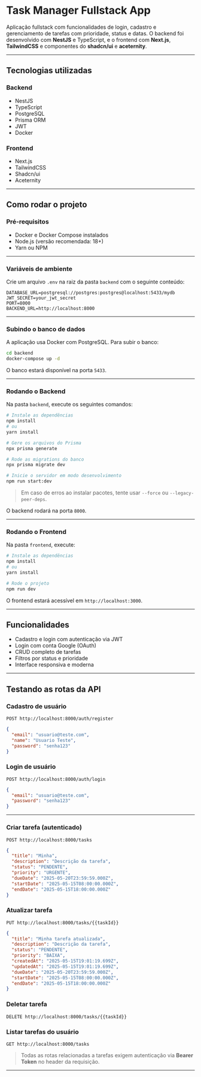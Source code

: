 # Task Manager Fullstack App

Aplicação fullstack com funcionalidades de login, cadastro e gerenciamento de tarefas com prioridade, status e datas. O backend foi desenvolvido com **NestJS** e TypeScript, e o frontend com **Next.js**, **TailwindCSS** e componentes do **shadcn/ui** e **aceternity**.

---

## Tecnologias utilizadas

### Backend

* NestJS
* TypeScript
* PostgreSQL
* Prisma ORM
* JWT
* Docker

### Frontend

* Next.js
* TailwindCSS
* Shadcn/ui
* Aceternity

---

## Como rodar o projeto

### Pré-requisitos

* Docker e Docker Compose instalados
* Node.js (versão recomendada: 18+)
* Yarn ou NPM

---

### Variáveis de ambiente

Crie um arquivo `.env` na raiz da pasta `backend` com o seguinte conteúdo:

```env
DATABASE_URL=postgresql://postgres:postgres@localhost:5433/mydb
JWT_SECRET=your_jwt_secret
PORT=8000
BACKEND_URL=http://localhost:8000
```

---

### Subindo o banco de dados

A aplicação usa Docker com PostgreSQL. Para subir o banco:

```bash
cd backend
docker-compose up -d
```

O banco estará disponível na porta `5433`.

---

### Rodando o Backend

Na pasta `backend`, execute os seguintes comandos:

```bash
# Instale as dependências
npm install
# ou
yarn install

# Gere os arquivos do Prisma
npx prisma generate

# Rode as migrations do banco
npx prisma migrate dev

# Inicie o servidor em modo desenvolvimento
npm run start:dev
```

> Em caso de erros ao instalar pacotes, tente usar `--force` ou `--legacy-peer-deps`.

O backend rodará na porta `8000`.

---

### Rodando o Frontend

Na pasta `frontend`, execute:

```bash
# Instale as dependências
npm install
# ou
yarn install

# Rode o projeto
npm run dev
```

O frontend estará acessível em `http://localhost:3000`.

---

## Funcionalidades

* Cadastro e login com autenticação via JWT
* Login com conta Google (OAuth)
* CRUD completo de tarefas
* Filtros por status e prioridade
* Interface responsiva e moderna

---

## Testando as rotas da API

### Cadastro de usuário

`POST http://localhost:8000/auth/register`

```json
{
  "email": "usuario@teste.com",
  "name": "Usuario Teste",
  "password": "senha123"
}
```

### Login de usuário

`POST http://localhost:8000/auth/login`

```json
{
  "email": "usuario@teste.com",
  "password": "senha123"
}
```

---

### Criar tarefa (autenticado)

`POST http://localhost:8000/tasks`

```json
{
  "title": "Minha",
  "description": "Descrição da tarefa",
  "status": "PENDENTE",
  "priority": "URGENTE",
  "dueDate": "2025-05-20T23:59:59.000Z",
  "startDate": "2025-05-15T08:00:00.000Z",
  "endDate": "2025-05-15T18:00:00.000Z"
}
```

### Atualizar tarefa

`PUT http://localhost:8000/tasks/{{taskId}}`

```json
{
  "title": "Minha tarefa atualizada",
  "description": "Descrição da tarefa",
  "status": "PENDENTE",
  "priority": "BAIXA",
  "createdAt": "2025-05-15T19:01:19.699Z",
  "updatedAt": "2025-05-15T19:01:19.699Z",
  "dueDate": "2025-05-20T23:59:59.000Z",
  "startDate": "2025-05-15T08:00:00.000Z",
  "endDate": "2025-05-15T18:00:00.000Z"
}
```

### Deletar tarefa

`DELETE http://localhost:8000/tasks/{{taskId}}`

### Listar tarefas do usuário

`GET http://localhost:8000/tasks`

> Todas as rotas relacionadas a tarefas exigem autenticação via **Bearer Token** no header da requisição.

---
